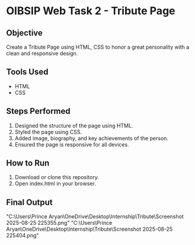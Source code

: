 # OIBSIP Web Task 2 - Tribute Page

## Objective
Create a Tribute Page using HTML, CSS to honor a great personality with a clean and responsive design.

## Tools Used
- HTML
- CSS

## Steps Performed
1. Designed the structure of the page using HTML.
2. Styled the page using CSS.
3. Added image, biography, and key achievements of the person.
4. Ensured the page is responsive for all devices.

## How to Run
1. Download or clone this repository.
2. Open index.html in your browser.

## Final Output
"C:\Users\Prince Aryan\OneDrive\Desktop\Internship\Tribute\Screenshot 2025-08-25 225355.png"
"C:\Users\Prince Aryan\OneDrive\Desktop\Internship\Tribute\Screenshot 2025-08-25 225404.png"
